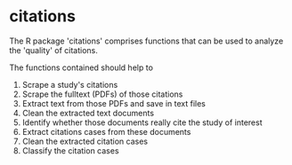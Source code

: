 # citations
The R package 'citations' comprises functions that can be used to analyze the 'quality' of citations.

The functions contained should help to 

1. Scrape a study's citations
2. Scrape the fulltext (PDFs) of those citations
3. Extract text from those PDFs and save in text files
4. Clean the extracted text documents
5. Identify whether those documents really cite the study of interest
6. Extract citations cases from these documents 
7. Clean the extracted citation cases
8. Classify the citation cases
